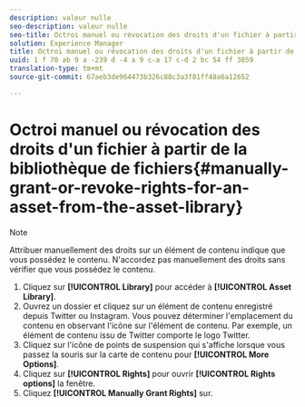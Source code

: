 ```yaml
---
description: valeur nulle
seo-description: valeur nulle
seo-title: Octroi manuel ou révocation des droits d'un fichier à partir de la bibliothèque de fichiers
solution: Experience Manager
title: Octroi manuel ou révocation des droits d'un fichier à partir de la bibliothèque de fichiers
uuid: 1 f 70 ab 9 a -239 d -4 a 9 c-a 17 c-d 2 bc 54 ff 3859
translation-type: tm+mt
source-git-commit: 67aeb3de964473b326c88c3a3f81ff48a6a12652

---
```



# Octroi manuel ou révocation des droits d&#39;un fichier à partir de la bibliothèque de fichiers{#manually-grant-or-revoke-rights-for-an-asset-from-the-asset-library}

>[!NOTE]
>
>Attribuer manuellement des droits sur un élément de contenu indique que vous possédez le contenu. N&#39;accordez pas manuellement des droits sans vérifier que vous possédez le contenu.

1. Cliquez sur **[!UICONTROL Library]** pour accéder à **[!UICONTROL Asset Library]**.
1. Ouvrez un dossier et cliquez sur un élément de contenu enregistré depuis Twitter ou Instagram. Vous pouvez déterminer l&#39;emplacement du contenu en observant l&#39;icône sur l&#39;élément de contenu. Par exemple, un élément de contenu issu de Twitter comporte le logo Twitter.
1. Cliquez sur l&#39;icône de points de suspension qui s&#39;affiche lorsque vous passez la souris sur la carte de contenu pour **[!UICONTROL More Options]**.
1. Cliquez sur **[!UICONTROL Rights]** pour ouvrir **[!UICONTROL Rights options]** la fenêtre.
1. Cliquez **[!UICONTROL Manually Grant Rights]** sur.
